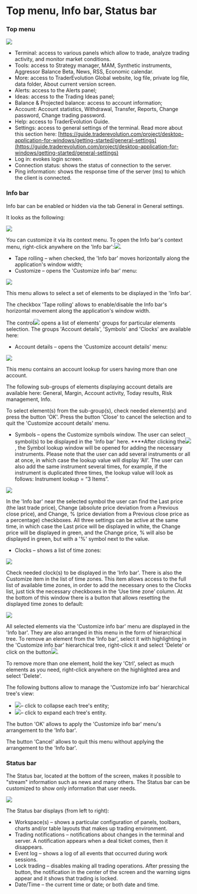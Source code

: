 # Top menu, Info bar, Status bar

### **Top** **menu**

![](../../../.gitbook/assets/te.png)

* Terminal: access to various panels which allow to trade, analyze trading activity, and monitor market conditions.
* Tools: access to Strategy manager, MAM, Synthetic instruments, Aggressor Balance Beta, News, RSS, Economic calendar.
* More: access to TraderEvolution Global website, log file, private log file, data folder, About current version screen.
* Alerts: access to the Alerts panel;
* Ideas: access to the Trading Ideas panel;
* Balance & Projected balance: access to account information;
* Account: Account statistics, Withdrawal, Transfer, Reports, Change password, Change trading password.
* Help: access to TraderEvolution Guide.
* Settings: access to general settings of the terminal. Read more about this section here: [https://guide.traderevolution.com/project/desktop-application-for-windows/getting-started/general-settings](https://guide.traderevolution.com/project/desktop-application-for-windows/getting-started/general-settings)
* Log in: evokes login screen.
* Connection status: shows the status of connection to the server.
* Ping information: shows the response time of the server \(ms\) to which the client is connected.

### **Info bar**

Info bar can be enabled or hidden via the tab General in General settings.

It looks as the following:

![](../../../.gitbook/assets/1%20%2847%29.png)

You can customize it via its context menu. To open the Info bar's context menu, right-click anywhere on the 'Info bar':![](../../../.gitbook/assets/2%20%2831%29.png).

* Tape rolling – when checked, the 'Info bar' moves horizontally along the application's window width;
* Customize – opens the 'Customize info bar' menu:

![](../../../.gitbook/assets/3%20%289%29.png)

This menu allows to select a set of elements to be displayed in the 'Info bar'.

The checkbox 'Tape rolling' allows to enable/disable the Info bar's horizontal movement along the application's window width. 

The control![](../../../.gitbook/assets/4%20%2848%29.png)opens a list of elements' groups for particular elements selection. The groups 'Account details', 'Symbols' and 'Clocks' are available here:

* Account details – opens the 'Customize account details' menu:

![](../../../.gitbook/assets/5%20%287%29.png)

This menu contains an account lookup for users having more than one account.

The following sub-groups of elements displaying account details are available here: General, Margin, Account activity, Today results, Risk management, Info.

To select element\(s\) from the sub-group\(s\), check needed element\(s\) and press the button 'OK'. Press the button 'Close' to cancel the selection and to quit the 'Customize account details' menu.

* Symbols –   opens the Customize symbols window. The user can select symbol\(s\) to be displayed in the 'Info bar' here. ****After clicking the![](https://lh4.googleusercontent.com/eXennB7RAUSoZbuVQoiBMSonrhnlqHYeoylOjYu6H0NOfJC6p1I2xkAOb3tKagjWNG5b_J8M7zuYOV1q08-Z1iTW5ivCvrIw8nqoqJmV5c8v8_IK6iDLgCn-clCO6bMlVvZanTBs), the Symbol lookup window will be opened for adding the necessary instruments. Please note that the user can add several instruments or all at once, in which case the lookup value will display ‘All’. The user can also add the same instrument several times, for example, if the instrument is duplicated three times, the lookup value will look as follows: Instrument lookup = “3 Items”.

![](../../../.gitbook/assets/screenshot_1%20%285%29.jpg)

In the 'Info bar' near the selected symbol the user can find the Last price \(the last trade price\), Change \(absolute price deviation from a Previous close price\), and Change, % \(price deviation from a Previous close price as a percentage\) checkboxes. All three settings can be active at the same time, in which case the Last price will be displayed in white, the Change price will be displayed in green, and the Change price, % will also be displayed in green, but with a '%' symbol next to the value.

*  Clocks – shows a list of time zones:

![](../../../.gitbook/assets/screenshot_3%20%286%29.jpg)

Check needed clock\(s\) to be displayed in the 'Info bar'. There is also the Customize item in the list of time zones. This item allows access to the full list of available time zones, in order to add the necessary ones to the Clocks list, just tick the necessary checkboxes in the ‘Use time zone’ column. At the bottom of this window there is a button that allows resetting the displayed time zones to default:

![](../../../.gitbook/assets/screenshot_4%20%281%29.jpg)

All selected elements via the 'Customize info bar' menu are displayed in the 'Info bar'. They are also arranged in this menu in the form of hierarchical tree. To remove an element from the 'Info bar', select it with highlighting in the 'Customize info bar' hierarchical tree, right-click it and select 'Delete' or click on the button![](../../../.gitbook/assets/7%20%287%29.png).

To remove more than one element, hold the key 'Ctrl', select as much elements as you need, right-click anywhere on the highlighted area and select 'Delete'.  
  
The following buttons allow to manage the 'Customize info bar' hierarchical tree's view:

* ![](../../../.gitbook/assets/8%20%2822%29.png)– click to collapse each tree's entity;
* ![](../../../.gitbook/assets/9%20%2813%29.png)– click to expand each tree's entity.

The button 'OK' allows to apply the 'Customize info bar' menu's arrangement to the 'Info bar'.

The button 'Cancel' allows to quit this menu without applying the arrangement to the 'Info bar'.

### **Status bar**

The Status bar, located at the bottom of the screen, makes it possible to "stream" information such as news and many others. The Status bar can be customized to show only information that user needs.

![](../../../.gitbook/assets/status-bar.png)

The Status bar displays \(from left to right\):

* Workspace\(s\) – shows a particular configuration of panels, toolbars, charts and/or table layouts that makes up trading environment.
* Trading notifications – notifications about changes in the terminal and server. A notification appears when a deal ticket comes, then it disappears.
* Event log – shows a log of all events that occurred during work sessions.
* Lock trading – disables making all trading operations. After pressing the button, the notification in the center of the screen and the warning signs appear and it shows that trading is locked.
* Date/Time – the current time or date; or both date and time.

